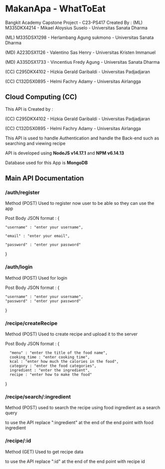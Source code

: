 # MakanApa - WhatToEat
Bangkit Academy Capstone Project - C23-PS417
Created By :
(ML) M335DKX4214 - Mikael Aloysius Suselo - Universitas Sanata Dharma

(ML) M335DSX1298 - Herlambang Agung sukmono - Universitas Sanata Dharma

(MD) A223DSX1126 - Valentino Sas Henry - Universitas Kristen Immanuel

(MD) A335DSX1733  - Vincentius Fredy Agung - Universitas Sanata Dharma

(CC) C295DKX4102 - Hizkia Gerald Garibaldi - Universitas Padjadjaran

(CC) C132DSX0895  - Helmi Fachry Adamy - Universitas Airlangga

## Cloud Computing (CC)
This API is Created by :

(CC) C295DKX4102 - Hizkia Gerald Garibaldi - Universitas Padjadjaran

(CC) C132DSX0895  - Helmi Fachry Adamy - Universitas Airlangga

This API is used to handle Authentication and handle the Back-end such as searching and viewing recipe

API is developed using **NodeJS v14.17.1** and **NPM v6.14.13**

Database used for this App is **MongoDB**

## Main API Documentation
### /auth/register
Method (POST)
Used to register now user to be able so they can use the app

Post Body JSON format :
{
    
    "username" : "enter your username",
    
    "email" : "enter your email",
    
    "password" : "enter your password"
    
}

### /auth/login
Method (POST)
Used for login

Post Body JSON format :
{

    "username" : "enter your username",
    "password" : "enter your password"
    
}

### /recipe/createRecipe
Method (POST)
Used to create recipe and upload it to the server

Post Body JSON format :
{

      "menu" : "enter the title of the food name",
      cooking_time : "enter cooking time",
      kcal : "enter how much the calories in the food",
      category : "enter the food categories",
      ingredient : "enter the ingredient",
      recipe : "enter how to make the food"
      
}

### /recipe/search/:ingredient
Method (POST)
used to search the recipe using food ingredient as a search query

to use the API
replace ":ingredient" at the end of the end point with food ingredient 

### /recipe/:id
Method (GET)
Used to get recipe data

to use the API
replace ":id" at the end of the end point with recipe id 
